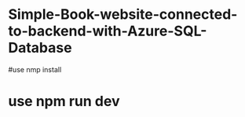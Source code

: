 # Simple-Book-website-connected-to-backend-with-Azure-SQL-Database
#use nmp install
# use npm run dev
